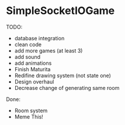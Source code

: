 # SimpleSocketIOGame

TODO:

* database integration
* clean code
* add more games (at least 3)
* add sound
* add animations
* Finish Maturita
* Redifine drawing system (not state one)
* Design overhaul
* Decrease change of generating same room

Done:

* Room system
* Meme This!
